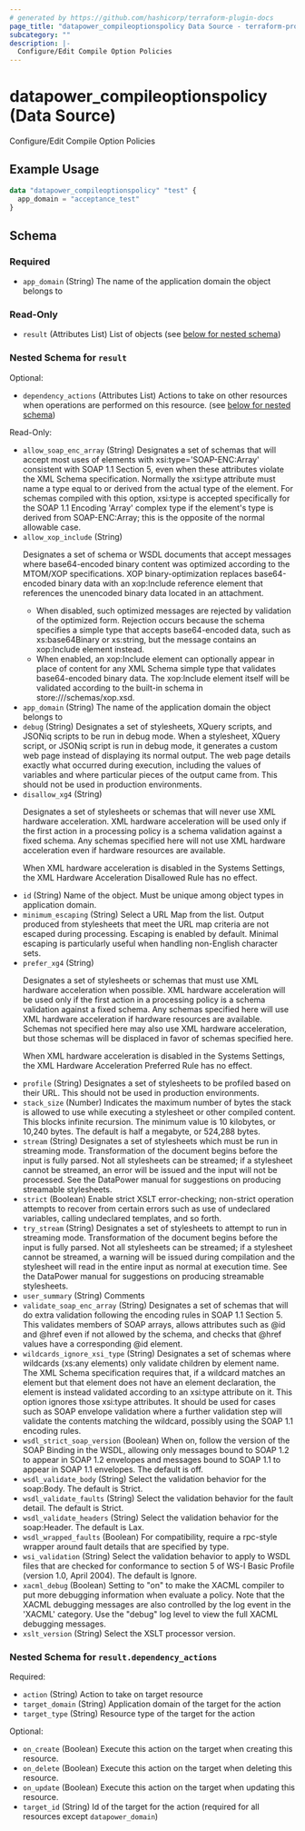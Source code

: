 ```yaml
---
# generated by https://github.com/hashicorp/terraform-plugin-docs
page_title: "datapower_compileoptionspolicy Data Source - terraform-provider-datapower"
subcategory: ""
description: |-
  Configure/Edit Compile Option Policies
---
```


# datapower_compileoptionspolicy (Data Source)

Configure/Edit Compile Option Policies

## Example Usage

```terraform
data "datapower_compileoptionspolicy" "test" {
  app_domain = "acceptance_test"
}
```

<!-- schema generated by tfplugindocs -->
## Schema

### Required

- `app_domain` (String) The name of the application domain the object belongs to

### Read-Only

- `result` (Attributes List) List of objects (see [below for nested schema](#nestedatt--result))

<a id="nestedatt--result"></a>
### Nested Schema for `result`

Optional:

- `dependency_actions` (Attributes List) Actions to take on other resources when operations are performed on this resource. (see [below for nested schema](#nestedatt--result--dependency_actions))

Read-Only:

- `allow_soap_enc_array` (String) Designates a set of schemas that will accept most uses of elements with xsi:type='SOAP-ENC:Array' consistent with SOAP 1.1 Section 5, even when these attributes violate the XML Schema specification. Normally the xsi:type attribute must name a type equal to or derived from the actual type of the element. For schemas compiled with this option, xsi:type is accepted specifically for the SOAP 1.1 Encoding 'Array' complex type if the element's type is derived from SOAP-ENC:Array; this is the opposite of the normal allowable case.
- `allow_xop_include` (String) <p>Designates a set of schema or WSDL documents that accept messages where base64-encoded binary content was optimized according to the MTOM/XOP specifications. XOP binary-optimization replaces base64-encoded binary data with an xop:Include reference element that references the unencoded binary data located in an attachment.</p><ul><li>When disabled, such optimized messages are rejected by validation of the optimized form. Rejection occurs because the schema specifies a simple type that accepts base64-encoded data, such as xs:base64Binary or xs:string, but the message contains an xop:Include element instead.</li><li>When enabled, an xop:Include element can optionally appear in place of content for any XML Schema simple type that validates base64-encoded binary data. The xop:Include element itself will be validated according to the built-in schema in store:///schemas/xop.xsd.</li></ul>
- `app_domain` (String) The name of the application domain the object belongs to
- `debug` (String) Designates a set of stylesheets, XQuery scripts, and JSONiq scripts to be run in debug mode. When a stylesheet, XQuery script, or JSONiq script is run in debug mode, it generates a custom web page instead of displaying its normal output. The web page details exactly what occurred during execution, including the values of variables and where particular pieces of the output came from. This should not be used in production environments.
- `disallow_xg4` (String) <p>Designates a set of stylesheets or schemas that will never use XML hardware acceleration. XML hardware acceleration will be used only if the first action in a processing policy is a schema validation against a fixed schema. Any schemas specified here will not use XML hardware acceleration even if hardware resources are available.</p><p>When XML hardware acceleration is disabled in the Systems Settings, the XML Hardware Acceleration Disallowed Rule has no effect.</p>
- `id` (String) Name of the object. Must be unique among object types in application domain.
- `minimum_escaping` (String) Select a URL Map from the list. Output produced from stylesheets that meet the URL map criteria are not escaped during processing. Escaping is enabled by default. Minimal escaping is particularly useful when handling non-English character sets.
- `prefer_xg4` (String) <p>Designates a set of stylesheets or schemas that must use XML hardware acceleration when possible. XML hardware acceleration will be used only if the first action in a processing policy is a schema validation against a fixed schema. Any schemas specified here will use XML hardware acceleration if hardware resources are available. Schemas not specified here may also use XML hardware acceleration, but those schemas will be displaced in favor of schemas specified here.</p><p>When XML hardware acceleration is disabled in the Systems Settings, the XML Hardware Acceleration Preferred Rule has no effect.</p>
- `profile` (String) Designates a set of stylesheets to be profiled based on their URL. This should not be used in production environments.
- `stack_size` (Number) Indicates the maximum number of bytes the stack is allowed to use while executing a stylesheet or other compiled content. This blocks infinite recursion. The minimum value is 10 kilobytes, or 10,240 bytes. The default is half a megabyte, or 524,288 bytes.
- `stream` (String) Designates a set of stylesheets which must be run in streaming mode. Transformation of the document begins before the input is fully parsed. Not all stylesheets can be streamed; if a stylesheet cannot be streamed, an error will be issued and the input will not be processed. See the DataPower manual for suggestions on producing streamable stylesheets.
- `strict` (Boolean) Enable strict XSLT error-checking; non-strict operation attempts to recover from certain errors such as use of undeclared variables, calling undeclared templates, and so forth.
- `try_stream` (String) Designates a set of stylesheets to attempt to run in streaming mode. Transformation of the document begins before the input is fully parsed. Not all stylesheets can be streamed; if a stylesheet cannot be streamed, a warning will be issued during compilation and the stylesheet will read in the entire input as normal at execution time. See the DataPower manual for suggestions on producing streamable stylesheets.
- `user_summary` (String) Comments
- `validate_soap_enc_array` (String) Designates a set of schemas that will do extra validation following the encoding rules in SOAP 1.1 Section 5. This validates members of SOAP arrays, allows attributes such as @id and @href even if not allowed by the schema, and checks that @href values have a corresponding @id element.
- `wildcards_ignore_xsi_type` (String) Designates a set of schemas where wildcards (xs:any elements) only validate children by element name. The XML Schema specification requires that, if a wildcard matches an element but that element does not have an element declaration, the element is instead validated according to an xsi:type attribute on it. This option ignores those xsi:type attributes. It should be used for cases such as SOAP envelope validation where a further validation step will validate the contents matching the wildcard, possibly using the SOAP 1.1 encoding rules.
- `wsdl_strict_soap_version` (Boolean) When on, follow the version of the SOAP Binding in the WSDL, allowing only messages bound to SOAP 1.2 to appear in SOAP 1.2 envelopes and messages bound to SOAP 1.1 to appear in SOAP 1.1 envelopes. The default is off.
- `wsdl_validate_body` (String) Select the validation behavior for the soap:Body. The default is Strict.
- `wsdl_validate_faults` (String) Select the validation behavior for the fault detail. The default is Strict.
- `wsdl_validate_headers` (String) Select the validation behavior for the soap:Header. The default is Lax.
- `wsdl_wrapped_faults` (Boolean) For compatibility, require a rpc-style wrapper around fault details that are specified by type.
- `wsi_validation` (String) Select the validation behavior to apply to WSDL files that are checked for conformance to section 5 of WS-I Basic Profile (version 1.0, April 2004). The default is Ignore.
- `xacml_debug` (Boolean) Setting to "on" to make the XACML compiler to put more debugging information when evaluate a policy. Note that the XACML debugging messages are also controlled by the log event in the 'XACML' category. Use the "debug" log level to view the full XACML debugging messages.
- `xslt_version` (String) Select the XSLT processor version.

<a id="nestedatt--result--dependency_actions"></a>
### Nested Schema for `result.dependency_actions`

Required:

- `action` (String) Action to take on target resource
- `target_domain` (String) Application domain of the target for the action
- `target_type` (String) Resource type of the target for the action

Optional:

- `on_create` (Boolean) Execute this action on the target when creating this resource.
- `on_delete` (Boolean) Execute this action on the target when deleting this resource.
- `on_update` (Boolean) Execute this action on the target when updating this resource.
- `target_id` (String) Id of the target for the action (required for all resources except `datapower_domain`)
